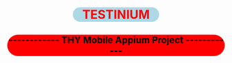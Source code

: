 <html>
    <body>
        <div>
            <center>
                <h1 style="border-radius: 20px; width: 200px; background-color: lightblue; color: red;"><b>TESTINIUM</b></h1>
                <h2 style="border-radius: 25px; background-color: red; color: black;">------------ THY Mobile Appium Project  ------------</h2>
             </center>
        </div>
    </body>
</html>